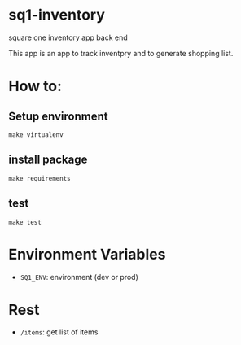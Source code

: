 sq1-inventory
=============

square one inventory app back end

This app is an app to track inventpry and to generate shopping list.

# How to:

## Setup environment

`make virtualenv`

## install package

`make requirements`

## test
`make test`

# Environment Variables
- `SQ1_ENV`: environment (dev or prod)

# Rest
- `/items`: get list of items
